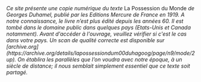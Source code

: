 <em>
Ce site présente une copie numérique du texte </em>La Possession du Monde<em> de Georges Duhamel, publié par les Editions Mercure de France en 1919. A notre connaissance, le livre n’est plus édité depuis les années 60. Il est tombé dans le domaine public dans quelques pays (Etats-Unis et Canada notamment). Avant d'accéder à l'ouvrage, veuillez vérifier si c'est le cas dans votre pays. Un scan de qualité correcte est disponible sur [archive.org](https://archive.org/details/lapossessiondum00duhagoog/page/n9/mode/2up).
</em>

<em>
On établira les parallèles que l’on voudra avec notre époque, à un siècle de distance; il nous semblait simplement essentiel que ce texte soit partagé.
</em>
